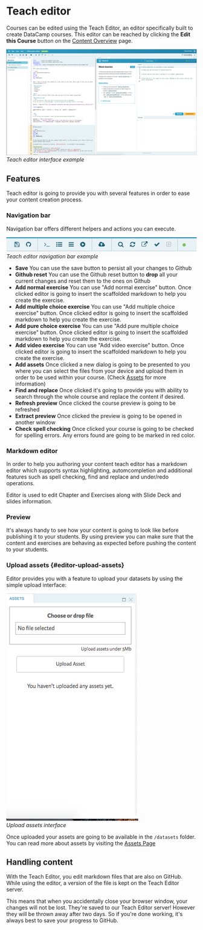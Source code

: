 # Teach editor

Courses can be edited using the Teach Editor, an editor specifically built to create DataCamp courses. This editor can be reached by clicking the **Edit this Course** button on the [Content Overview](content-overview.md) page.

![Teach editor interface](../images/interface/teach-editor.png)  
*Teach editor interface example*

## Features

Teach editor is going to provide you with several features in order to ease your content creation process.

### Navigation bar

Navigation bar offers different helpers and actions you can execute.

![Teach editor navigation bar](../images/interface/teach-editor-nav-bar.png)  
*Teach editor navigation bar example*

- **Save** You can use the save button to persist all your changes to Github
- **Github reset** You can use the Github reset button to **drop** all your current changes and reset them to the ones on Github
- **Add normal exercise** You can use "Add normal exercise" button. Once clicked editor is going to insert the scaffolded markdown to help you create the exercise.
- **Add multiple choice exercise** You can use "Add multiple choice exercise" button. Once clicked editor is going to insert the scaffolded markdown to help you create the exercise.
- **Add pure choice exercise** You can use "Add pure multiple choice exercise" button. Once clicked editor is going to insert the scaffolded markdown to help you create the exercise.
- **Add video exercise** You can use "Add video exercise" button. Once clicked editor is going to insert the scaffolded markdown to help you create the exercise.
- **Add assets** Once clicked a new dialog is going to be presented to you where you can select the files from your device and upload them in order to be used within your course. (Check [Assets](../courses/assets.md) for more information)
- **Find and replace** Once clicked it's going to provide you with ability to search through the whole course and replace the content if desired.
- **Refresh preview** Once clicked the course preview is going to be refreshed
- **Extract preview** Once clicked the preview is going to be opened in another window
- **Check spell checking** Once clicked your course is going to be checked for spelling errors. Any errors found are going to be marked in red color.

### Markdown editor

In order to help you authoring your content teach editor has a markdown editor which supports syntax highlighting, automcompletion and additional features such as spell checking, find and replace and under/redo operations.

Editor is used to edit Chapter and Exercises along with Slide Deck and slides information.

### Preview

It's always handy to see how your content is going to look like before publishing it to your students. By using preview you can make sure that the content and exercises are behaving as expected before pushing the content to your students.

### Upload assets {#editor-upload-assets}

Editor provides you with a feature to upload your datasets by using the simple upload interface:

![Teach editor upload assets interface](../images/interface/teach-editor-upload-assets-interface.png)  
*Upload assets interface*

Once uploaded your assets are going to be available in the `/datasets` folder.
You can read more about assets by visiting the [Assets Page](../courses/assets.md)

## Handling content

With the Teach Editor, you edit markdown files that are also on GitHub. While using the editor, a version of the file is kept on the Teach Editor server. 

This means that when you accidentally close your browser window, your changes will not be lost. They're saved to our Teach Editor server! However they will be thrown away after two days. So if you're done working, it's always best to save your progress to GitHub.
